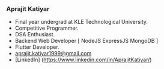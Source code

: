 ### Aprajit Katiyar
- Final year undergrad at KLE Technological University.
- Competitive Programmer.
- DSA Enthusiast.
- Backend Web Developer [ NodeJS ExpressJS MongoDB ]
- Flutter Developer.
- aprajit.katiyar1999@gmail.com
- [LinkedIn] (https://www.linkedin.com/in/AprajitKatiyar/)


<!--
**AprajitKatiyar/AprajitKatiyar** is a ✨ _special_ ✨ repository because its `README.md` (this file) appears on your GitHub profile.

Here are some ideas to get you started:

- 🔭 I’m currently working on ...
- 🌱 I’m currently learning ...
- 👯 I’m looking to collaborate on ...
- 🤔 I’m looking for help with ...
- 💬 Ask me about ...
- 📫 How to reach me: ...
- 😄 Pronouns: ...
- ⚡ Fun fact: ...
-->

